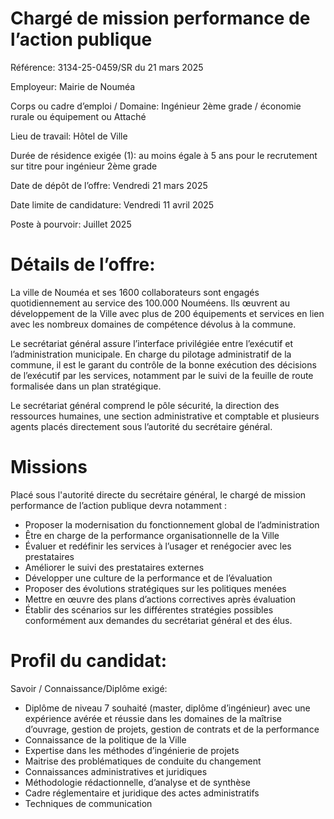 # Chargé de mission performance de l’action publique

Référence: 3134-25-0459/SR du 21 mars 2025

Employeur: Mairie de Nouméa

Corps ou cadre d’emploi / Domaine: Ingénieur 2ème grade / économie rurale ou équipement ou Attaché

Lieu de travail: Hôtel de Ville

Durée de résidence exigée (1): au moins égale à 5 ans pour le recrutement sur titre pour ingénieur 2ème grade

Date de dépôt de l’offre: Vendredi 21 mars 2025

Date limite de candidature: Vendredi 11 avril 2025

Poste à pourvoir: Juillet 2025

# Détails de l’offre:

La ville de Nouméa et ses 1600 collaborateurs sont engagés quotidiennement au service des 100.000 Nouméens. Ils œuvrent au développement de la Ville avec plus de 200 équipements et services en lien avec les nombreux domaines de compétence dévolus à la commune.

Le secrétariat général assure l’interface privilégiée entre l’exécutif et l’administration municipale. En charge du pilotage administratif de la commune, il est le garant du contrôle de la bonne exécution des décisions de l’exécutif par les services, notamment par le suivi de la feuille de route formalisée dans un plan stratégique.

Le secrétariat général comprend le pôle sécurité, la direction des ressources humaines, une section administrative et comptable et plusieurs agents placés directement sous l’autorité du secrétaire général.

# Missions

Placé sous l'autorité directe du secrétaire général, le chargé de mission performance de l’action publique devra notamment :

- Proposer la modernisation du fonctionnement global de l’administration
- Être en charge de la performance organisationnelle de la Ville
- Évaluer et redéfinir les services à l’usager et renégocier avec les prestataires
- Améliorer le suivi des prestataires externes
- Développer une culture de la performance et de l’évaluation
- Proposer des évolutions stratégiques sur les politiques menées
- Mettre en œuvre des plans d’actions correctives après évaluation
- Établir des scénarios sur les différentes stratégies possibles conformément aux demandes du secrétariat général et des élus.

# Profil du candidat:

Savoir / Connaissance/Diplôme exigé:

- Diplôme de niveau 7 souhaité (master, diplôme d’ingénieur) avec une expérience avérée et réussie dans les domaines de la maîtrise d’ouvrage, gestion de projets, gestion de contrats et de la performance
- Connaissance de la politique de la Ville
- Expertise dans les méthodes d’ingénierie de projets
- Maitrise des problématiques de conduite du changement
- Connaissances administratives et juridiques
- Méthodologie rédactionnelle, d’analyse et de synthèse
- Cadre réglementaire et juridique des actes administratifs
- Techniques de communication